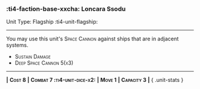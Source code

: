 ### :ti4-faction-base-xxcha: **Loncara Ssodu**

Unit Type: Flagship :ti4-unit-flagship:

---

You may use this unit's <span style="font-variant:small-caps;">Space Cannon</span> against ships that are in adjacent systems.

* <span style="font-variant:small-caps;">Sustain Damage</span> 
* <span style="font-variant:small-caps;">Deep Space Cannon 5(x3)</span>

---

__|__ <span style="font-variant:small-caps;white-space: nowrap;">**Cost 8**</span> __|__ <span style="font-variant:small-caps;white-space: nowrap;">**Combat 7 :ti4-unit-dice-x2:**</span> __|__ <span style="font-variant:small-caps;white-space: nowrap;">**Move 1**</span> __|__ <span style="font-variant:small-caps;white-space: nowrap;">**Capacity 3**</span> __|__
{ .unit-stats }
